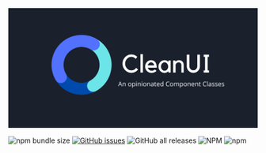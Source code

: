 <img src="docs/static/preview.png" class="light-img" alt=""/>

![npm bundle size](https://img.shields.io/bundlephobia/minzip/initbase-clean-ui)
[![GitHub issues](https://img.shields.io/github/issues/initbase/clean)](https://github.com/initbase/clean/issues)
![GitHub all releases](https://img.shields.io/github/downloads/initbase/clean/total)
![NPM](https://img.shields.io/npm/l/initbase-clean-ui)
![npm](https://img.shields.io/npm/v/initbase-clean-ui)